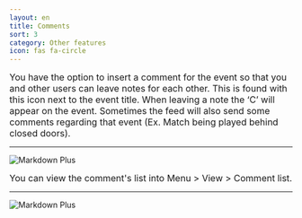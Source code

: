 ```yaml
---
layout: en
title: Comments
sort: 3
category: Other features
icon: fas fa-circle
---
```

<p class="message">
    
</p>






<font size="3">You have the option to insert a comment for the event so that you and other users can leave notes for each other. This is found with this icon next to the event title. When leaving a note the ‘C’ will appear on the event. Sometimes the feed will also send some comments regarding that event (Ex. Match being played behind closed doors).</font>

---

![Markdown Plus]({{site.baseurl}}/public/images/altre-caratteristiche/commenti.png)


<font size="3">You can view the comment's list into Menu > View > Comment list.</font>

---

![Markdown Plus]({{site.baseurl}}/public/images/altre-caratteristiche/commenti-due.png)
